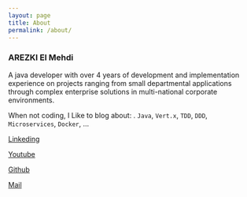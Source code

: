 ```yaml
---
layout: page
title: About
permalink: /about/
---
```


### **AREZKI El Mehdi**

A java developer with over 4 years of development and implementation experience on projects ranging from small departmental applications through complex enterprise solutions in multi-national corporate environments.

When not coding, I Like to blog about:
. `Java`, `Vert.x`, `TDD`, `DDD`, `Microservices`, `Docker`, …


[Linkeding](https://www.linkedin.com/in/mehdi-arezki/)

[Youtube](https://www.youtube.com/channel/UCeU54Sja74q8YLVXuO3HFRg)

[Github](https://github.com/earezki)

[Mail](mailto:arezki.elmehdi@gmail.com)